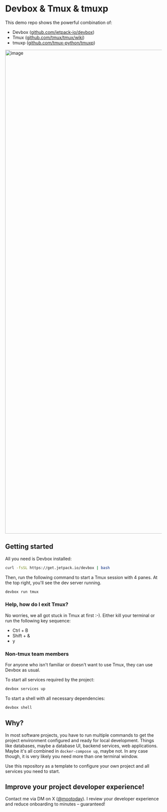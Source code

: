 # Devbox & Tmux & tmuxp

This demo repo shows the powerful combination of:
- Devbox ([github.com/jetpack-io/devbox](https://github.com/jetpack-io/devbox))
- Tmux ([github.com/tmux/tmux/wiki](https://github.com/tmux/tmux/wiki))
- tmuxp ([github.com/tmux-python/tmuxp](https://github.com/tmux-python/tmuxp))

<img width="1552" alt="image" src="https://github.com/mootoday/devbox-tmux/assets/154029656/2a69a467-9d52-4b44-abf2-d603d96bdc46">

## Getting started

All you need is Devbox installed:

```bash
curl -fsSL https://get.jetpack.io/devbox | bash
```

Then, run the following command to start a Tmux session with 4 panes. At the top right, you'll see the dev server running.

```bash
devbox run tmux
```

### Help, how do I exit Tmux?

No worries, we all got stuck in Tmux at first :-). Either kill your terminal or run the following key sequence:
- Ctrl + B
- Shift + &
- y

### Non-tmux team members

For anyone who isn't familiar or doesn't want to use Tmux, they can use Devbox as usual.

To start all services required by the project:

```bash
devbox services up
```

To start a shell with all necessary dependencies:

```bash
devbox shell
```

## Why?

In most software projects, you have to run multiple commands to get the project environment configured and ready for local development. Things like databases, maybe a database UI, backend services, web applications. Maybe it's all combined in `docker-compose up`, maybe not. In any case though, it is very likely you need more than one terminal window.

Use this repository as a template to configure your own project and all services you need to start.

## Improve your project developer experience!

Contact me via DM on X ([@mootoday](https://x.com/mootoday)). I review your developer experience and reduce onboarding to minutes – guaranteed!

